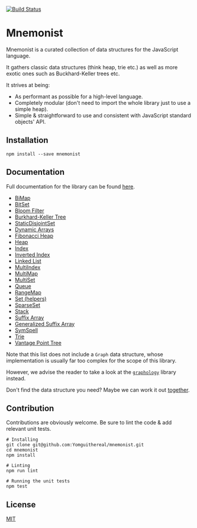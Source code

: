[![Build Status](https://travis-ci.org/Yomguithereal/mnemonist.svg)](https://travis-ci.org/Yomguithereal/mnemonist)

# Mnemonist

Mnemonist is a curated collection of data structures for the JavaScript language.

It gathers classic data structures (think heap, trie etc.) as well as more exotic ones such as Buckhard-Keller trees etc.

It strives at being:

* As performant as possible for a high-level language.
* Completely modular (don't need to import the whole library just to use a simple heap).
* Simple & straightforward to use and consistent with JavaScript standard objects' API.

## Installation

```
npm install --save mnemonist
```

## Documentation

Full documentation for the library can be found [here](https://yomguithereal.github.io/mnemonist).

* [BiMap](https://yomguithereal.github.io/mnemonist/bi-map)
* [BitSet](https://yomguithereal.github.io/mnemonist/bit-set)
* [Bloom Filter](https://yomguithereal.github.io/mnemonist/bloom-filter)
* [Burkhard-Keller Tree](https://yomguithereal.github.io/mnemonist/bk-tree)
* [StaticDisjointSet](https://yomguithereal.github.io/mnemonist/static-disjoint-set)
* [Dynamic Arrays](https://yomguithereal.github.io/mnemonist/dynamic-array)
* [Fibonacci Heap](https://yomguithereal.github.io/mnemonist/fibonacci-heap)
* [Heap](https://yomguithereal.github.io/mnemonist/heap)
* [Index](https://yomguithereal.github.io/mnemonist/index-structure)
* [Inverted Index](https://yomguithereal.github.io/mnemonist/inverted-index)
* [Linked List](https://yomguithereal.github.io/mnemonist/linked-list)
* [MultiIndex](https://yomguithereal.github.io/mnemonist/multi-index)
* [MultiMap](https://yomguithereal.github.io/mnemonist/multi-map)
* [MultiSet](https://yomguithereal.github.io/mnemonist/multi-set)
* [Queue](https://yomguithereal.github.io/mnemonist/queue)
* [RangeMap](https://yomguithereal.github.io/mnemonist/range-map)
* [Set (helpers)](https://yomguithereal.github.io/mnemonist/set)
* [SparseSet](https://yomguithereal.github.io/mnemonist/sparse-set)
* [Stack](https://yomguithereal.github.io/mnemonist/stack)
* [Suffix Array](https://yomguithereal.github.io/mnemonist/suffix-array)
* [Generalized Suffix Array](https://yomguithereal.github.io/mnemonist/generalized-suffix-array)
* [SymSpell](https://yomguithereal.github.io/mnemonist/symspell)
* [Trie](https://yomguithereal.github.io/mnemonist/trie)
* [Vantage Point Tree](https://yomguithereal.github.io/mnemonist/vp-tree)

Note that this list does not include a `Graph` data structure, whose implementation is usually far too complex for the scope of this library.

However, we advise the reader to take a look at the [`graphology`](https://graphology.github.io/) library instead.

Don't find the data structure you need? Maybe we can work it out [together](https://github.com/Yomguithereal/mnemonist/issues).

## Contribution

Contributions are obviously welcome. Be sure to lint the code & add relevant unit tests.

```
# Installing
git clone git@github.com:Yomguithereal/mnemonist.git
cd mnemonist
npm install

# Linting
npm run lint

# Running the unit tests
npm test
```

## License

[MIT](LICENSE.txt)
